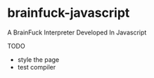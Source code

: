 # brainfuck-javascript
A BrainFuck Interpreter Developed In Javascript

TODO
* style the page
* test compiler
